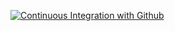 [![Continuous Integration with Github](https://github.com/AlessandroBartsch/bookservice/actions/workflows/docker-publish.yml/badge.svg)](https://github.com/AlessandroBartsch/bookservice/actions/workflows/docker-publish.yml)
